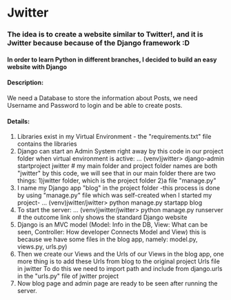 # Jwitter
### The idea is to create a website similar to Twitter!, and it is Jwitter because because of the Django framework :D
#### In order to learn Python in different branches, I decided to build an easy website with Django 

#### Description:
We need a Database to store the information about Posts, we need Username and Password to login and be able to create posts.

#### Details: 
1. Libraries exist in my Virtual Environment - the "requirements.txt" file contains the libraries
2. Django can start an Admin System right away by this code in our project folder when virtual environment is active:
   ... (venv)jwitter> django-admin startproject jwitter  # my main folder and project folder names are both "jwitter"
   by this code, we will see that in our main folder there are two things: 1)jwitter folder, which is the project folder  2)a file "manage.py"
4. I name my Django app "blog" in the project folder -this process is done by using "manage.py" file which was self-created when I started my project-
   ... (venv)jwitter/jwitter> python manage.py startapp blog
5. To start the server:
   ... (venv)jwitter/jwitter> python manage.py runserver  # the outcome link only shows the standard Django website
6. Django is an MVC model (Model: Info in the DB, View: What can be seen, Controller: How developer Connects Model and View)
   this is because we have some files in the blog app, namely: model.py, views.py, urls.py)
7. Then we create our Views and the Urls of our Views in the blog app, one more thing is to add these Urls from blog to the original project Urls file in jwitter
   To do this we need to import path and include from django.urls in the "urls.py" file of jwitter project
8. Now blog page and admin page are ready to be seen after running the server.
  
